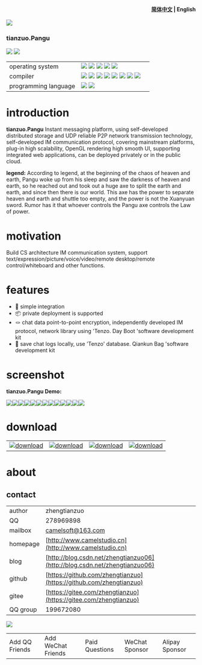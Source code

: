 <h4 align="right"><strong><a href="README.md">简体中文</a></strong> | English</h4>

![](img/logo.png)

### tianzuo.Pangu

![](https://img.shields.io/badge/release-1.0.0.0-blue.svg)
![](https://img.shields.io/badge/date-24.1.1-orange.svg)

||||
|--|--|--|
|operating system|![](https://img.shields.io/badge/os-windows_7+-blue.svg) ![](https://img.shields.io/badge/os-macos_10.14+-lightgrey.svg) ![](https://img.shields.io/badge/os-ubuntu_20.04+-orange.svg) ![](https://img.shields.io/badge/os-android_5.0+-green.svg) ![](https://img.shields.io/badge/os-ios_12.0+-lightgrey.svg)||
|compiler|![](https://img.shields.io/badge/c++-11-blue.svg) ![](https://img.shields.io/badge/msvc-14.0-blue.svg) ![](https://img.shields.io/badge/msvc-14.1-blue.svg) ![](https://img.shields.io/badge/msvc-14.2-blue.svg) ![](https://img.shields.io/badge/msvc-14.3-blue.svg) ![](https://img.shields.io/badge/ndk-21.3-green.svg) ![](https://img.shields.io/badge/llvm-10.0-lightgrey.svg) ![](https://img.shields.io/badge/gcc-9.4-orange.svg)||
|programming language|![](img/C.png) ![](img/C__.png)||

# introduction

**tianzuo.Pangu** Instant messaging platform, using self-developed distributed storage and UDP reliable P2P network transmission technology, self-developed IM communication protocol, covering mainstream platforms, plug-in high scalability, OpenGL rendering high smooth UI, supporting integrated web applications, can be deployed privately or in the public cloud.

**legend:**
According to legend, at the beginning of the chaos of heaven and earth, Pangu woke up from his sleep and saw the darkness of heaven and earth, so he reached out and took out a huge axe to split the earth and earth, and since then there is our world. This axe has the power to separate heaven and earth and shuttle too empty, and the power is not the Xuanyuan sword. Rumor has it that whoever controls the Pangu axe controls the Law of power.

# motivation
Build CS architecture IM communication system, support text/expression/picture/voice/video/remote desktop/remote control/whiteboard and other functions.

# features

- 🧩 simple integration
- 📦 private deployment is supported
- 🪢 chat data point-to-point encryption, independently developed IM protocol, network library using 'Tenzo. Day Boot 'software development kit
- 📒 save chat logs locally, use 'Tenzo' database. Qiankun Bag 'software development kit

# screenshot

**tianzuo.Pangu Demo:**

<img src="./img/1.png"/><img src="./img/2.png"/><img src="./img/3.png"/><img src="./img/4.png"/><img src="./img/5.png"/><img src="./img/6.png"/><img src="./img/7.png"/><img src="./img/8.png"/><img src="./img/9.png"/><img src="./img/10.png"/><img src="./img/11.png"/><img src="./img/12.png"/><img src="./img/13.png"/>

# download

|||||
|--|--|--|--|
|[![download](img/com_btnGitHub.svg)](https://github.com/zhengtianzuo/tianzuo.Pangu/releases)|[![download](img/com_btnGitee.svg)](https://gitee.com/zhengtianzuo/tianzuo.Pangu/releases)|[![download](img/down_baidu.svg)](https://pan.baidu.com/s/1sPGPbHAd0M8z8y99v814Wg?pwd=1234)|[![download](img/down_weiyun.svg)](https://share.weiyun.com/RUYvAvcG)|

# about
## contact

||||
|--|--|--|
|author|zhengtianzuo||
|QQ|278969898||
|mailbox|camelsoft@163.com||
|homepage|[http://www.camelstudio.cn](http://www.camelstudio.cn)||
|blog|[http://blog.csdn.net/zhengtianzuo06](http://blog.csdn.net/zhengtianzuo06)||
|github|[https://github.com/zhengtianzuo](https://github.com/zhengtianzuo)||
|gitee|[https://gitee.com/zhengtianzuo](https://gitee.com/zhengtianzuo)||
|QQ group|199672080||

![](img/allinone.png)

||||||
|--|--|--|--|--|
|Add QQ Friends|Add WeChat Friends|Paid Questions|WeChat Sponsor|Alipay Sponsor|




